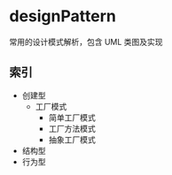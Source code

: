 # designPattern
常用的设计模式解析，包含 UML 类图及实现

## 索引
- 创建型
  - 工厂模式
    - 简单工厂模式
    - 工厂方法模式
    - 抽象工厂模式
- 结构型
- 行为型
